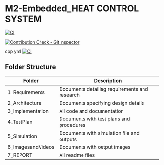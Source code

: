 # M2-Embedded_HEAT CONTROL SYSTEM


[![CI](https://github.com/SRVN6/M2-Embedded_HEAT_CONTROL_SYSTEM/actions/workflows/main.yml/badge.svg)](https://github.com/SRVN6/M2-Embedded_HEAT_CONTROL_SYSTEM/actions/workflows/main.yml)

[![Contribution Check - Git Inspector](https://github.com/SRVN6/M2-Embedded_HEAT_CONTROL_SYSTEM/actions/workflows/Git_inspector.yml/badge.svg)](https://github.com/SRVN6/M2-Embedded_HEAT_CONTROL_SYSTEM/actions/workflows/Git_inspector.yml)


  cpp yml [![CI](https://github.com/SRVN6/M2-Embedded_HEAT_CONTROL_SYSTEM/actions/workflows/main.yml/badge.svg)](https://github.com/SRVN6/M2-Embedded_HEAT_CONTROL_SYSTEM/actions/workflows/main.yml)
  
  

## Folder Structure 
| Folder | Description |
| ------ | ----------- |
| 1_Requirements | Documents detailing requirements and research |
| 2_Architecture | Documents specifying design details |
| 3_Implementation | All code and documentation |
| 4_TestPlan | Documents with test plans and procedures |
| 5_Simulation | Documents with simulation file and outputs |
| 6_ImagesandVideos | Documents with output images |
| 7_REPORT | All readme files | 
